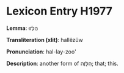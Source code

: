# Lexicon Entry H1977

**Lemma**: הַלֵּזוּ

**Transliteration (xlit)**: hallêzûw

**Pronunciation**: hal-lay-zoo'

**Description**:
another form of הַלָּזֶה; that; this.
